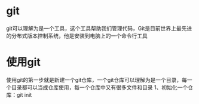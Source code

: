 # git
git可以理解为是一个工具，这个工具帮助我们管理代码，Git是目前世界上最先进的分布式版本控制系统，他是安装到电脑上的一个命令行工具

# 使用git
使用git的第一步就是新建一个git仓库，一个git仓库可以理解为是一个目录，每一个目录都可以当成仓库使用，每一个仓库中又有很多文件和目录
1、初始化一个仓库：git init
